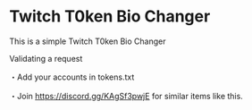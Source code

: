 # Twitch T0ken Bio Changer
This is a simple Twitch T0ken Bio Changer

Validating a request

・Add your accounts in tokens.txt

・Join https://discord.gg/KAgSf3pwjE for similar items like this.
